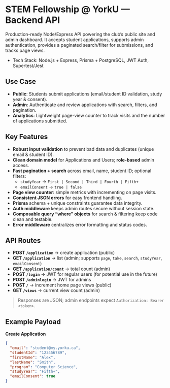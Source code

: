 # STEM Fellowship @ YorkU — Backend API

Production-ready Node/Express API powering the club’s public site and admin dashboard. It accepts student applications, supports admin authentication, provides a paginated search/filter for submissions, and tracks page views.
- Tech Stack: Node.js + Express, Prisma + PostgreSQL, JWT Auth, Supertest/Jest

## Use Case
- **Public**: Students submit applications (email/student ID validation, study year & consent).
- **Admin**: Authenticate and review applications with search, filters, and pagination.
- **Analytics**: Lightweight page-view counter to track visits and the number of applications submitted.

## Key Features
- **Robust input validation** to prevent bad data and duplicates (unique email & student ID).
- **Clean domain model** for Applications and Users; **role-based** admin access.
- **Fast pagination + search** across email, name, student ID; optional filters:
  - `studyYear` → `First | Second | Third | Fourth | Fifth+`
  - `emailConsent` → `true | false`
- **Page view counter**: simple metrics with incrementing on page visits.
- **Consistent JSON errors** for easy frontend handling.
- **Prisma** schema + unique constraints guarantee data integrity.
- **Auth middleware** keeps admin routes secure without session state.
- **Composable query “where” objects** for search & filtering keep code clean and testable.
- **Error middleware** centralizes error formatting and status codes.

## API Routes
- **POST `/application`** → create application (public)
- **GET `/application`** → list (admin; supports `page`, `take`, `search`, `studyYear`, `emailConsent`)
- **GET `/application/count`** → total count (admin)
- **POST `/login`** → JWT for regular users (for potential use in the future)
- **POST `/adminlogin`** → JWT for admins
- **POST `/`** → increment home page views (public)
- **GET `/views`** → current view count (admin)

> Responses are JSON; admin endpoints expect `Authorization: Bearer <token>`.

## Example Payload
**Create Application**
```json
{
  "email": "student@my.yorku.ca",
  "studentId": "123456789",
  "firstName": "Alex",
  "lastName": "Smith",
  "program": "Computer Science",
  "studyYear": "Fifth+",
  "emailConsent": true
}
